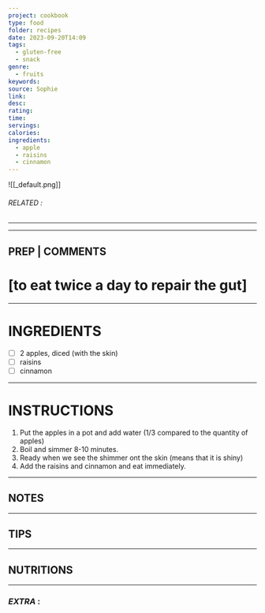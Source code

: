 ```yaml
---
project: cookbook
type: food
folder: recipes
date: 2023-09-20T14:09
tags:
  - gluten-free
  - snack
genre:
  - fruits
keywords: 
source: Sophie
link: 
desc: 
rating: 
time: 
servings: 
calories: 
ingredients:
  - apple
  - raisins
  - cinnamon
---
```


![[_default.png]]
###### *RELATED* : 
---


---
## PREP | COMMENTS

# [to eat twice a day to repair the gut]

---
# INGREDIENTS

- [ ] 2 apples, diced (with the skin)
- [ ] raisins
- [ ] cinnamon

---
# INSTRUCTIONS

1. Put the apples in a pot and add water (1/3 compared to the quantity of apples)
2. Boil and simmer 8-10 minutes.
3. Ready when we see the shimmer ont the skin (means that it is shiny) 
4. Add the raisins and cinnamon and eat immediately.

---
## NOTES



---
## TIPS



---
## NUTRITIONS



---
### *EXTRA* :



